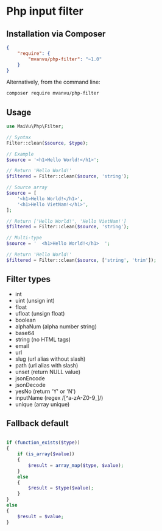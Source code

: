 # Php input filter

## Installation via Composer

```json
{
	"require": {
		"mvanvu/php-filter": "~1.0"
	}
}
```

Alternatively, from the command line:

```sh
composer require mvanvu/php-filter
```

## Usage

``` php
use MaiVu\Php\Filter;

// Syntax
Filter::clean($source, $type);

// Example
$source = '<h1>Hello World!</h1>';

// Return 'Hello World!'
$filtered = Filter::clean($source, 'string');

// Source array
$source = [
	'<h1>Hello World!</h1>',
	'<h1>Hello VietNam!</h1>',
];

// Return ['Hello World!', 'Hello VietNam!']
$filtered = Filter::clean($source, 'string');

// Multi-type
$source = '  <h1>Hello World!</h1>  ';

// Return 'Hello World!'
$filtered = Filter::clean($source, ['string', 'trim']);
```
## Filter types

* int
* uint (unsign int)
* float
* ufloat (unsign float)
* boolean
* alphaNum (alpha number string)
* base64
* string (no HTML tags)
* email
* url
* slug (url alias without slash)
* path (url alias with slash)
* unset (return NULL value)
* jsonEncode
* jsonDecode
* yesNo (return 'Y' or 'N')
* inputName (regex /[^a-zA-Z0-9_]/)
* unique (array unique)

## Fallback default

``` php

if (function_exists($type))
{
	if (is_array($value))
	{
		$result = array_map($type, $value);
	}
	else
	{
		$result = $type($value);
	}
}
else
{
	$result = $value;
}

```